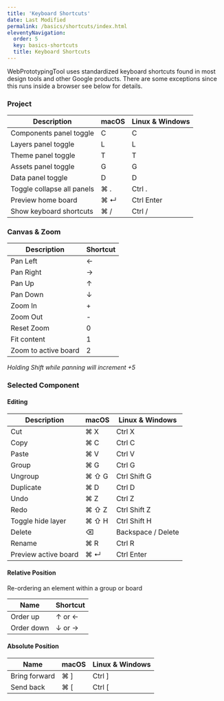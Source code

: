 ```yaml
---
title: 'Keyboard Shortcuts'
date: Last Modified
permalink: /basics/shortcuts/index.html
eleventyNavigation:
  order: 5
  key: basics-shortcuts
  title: Keyboard Shortcuts
---
```


WebPrototypingTool uses standardized keyboard shortcuts found in most design tools and other Google products. There are some exceptions since this runs inside a browser see below for details.

<div style="width: 100vw"></div>

### Project

| Description                | macOS | Linux & Windows |
| -------------------------- | ----- | --------------- |
| Components panel toggle    | C     | C               |
| Layers panel toggle        | L     | L               |
| Theme panel toggle         | T     | T               |
| Assets panel toggle        | G     | G               |
| Data panel toggle          | D     | D               |
| Toggle collapse all panels | ⌘ .   | Ctrl .          |
| Preview home board         | ⌘ ↵   | Ctrl Enter      |
| Show keyboard shortcuts    | ⌘ /   | Ctrl /          |

### Canvas & Zoom

| Description          | Shortcut |
| -------------------- | -------- |
| Pan Left             | ←        |
| Pan Right            | →        |
| Pan Up               | ↑        |
| Pan Down             | ↓        |
| Zoom In              | +        |
| Zoom Out             | -        |
| Reset Zoom           | 0        |
| Fit content          | 1        |
| Zoom to active board | 2        |

_Holding Shift while panning will increment +5_

### Selected Component

#### Editing

| Description          | macOS | Linux & Windows    |
| -------------------- | ----- | ------------------ |
| Cut                  | ⌘ X   | Ctrl X             |
| Copy                 | ⌘ C   | Ctrl C             |
| Paste                | ⌘ V   | Ctrl V             |
| Group                | ⌘ G   | Ctrl G             |
| Ungroup              | ⌘ ⇧ G | Ctrl Shift G       |
| Duplicate            | ⌘ D   | Ctrl D             |
| Undo                 | ⌘ Z   | Ctrl Z             |
| Redo                 | ⌘ ⇧ Z | Ctrl Shift Z       |
| Toggle hide layer    | ⌘ ⇧ H | Ctrl Shift H       |
| Delete               | ⌫     | Backspace / Delete |
| Rename               | ⌘ R   | Ctrl R             |
| Preview active board | ⌘ ↵   | Ctrl Enter         |

#### Relative Position

Re-ordering an element within a group or board

| Name       | Shortcut |
| ---------- | -------- |
| Order up   | ↑ or ←   |
| Order down | ↓ or →   |

#### Absolute Position

| Name          | macOS | Linux & Windows |
| ------------- | ----- | --------------- |
| Bring forward | ⌘ ]   | Ctrl ]          |
| Send back     | ⌘ [   | Ctrl [          |
